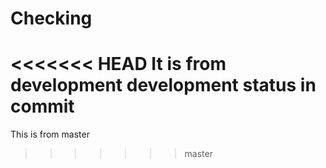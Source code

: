 # Checking

<<<<<<< HEAD
It is from development
development status in commit
=======

This is from master
>>>>>>> master
